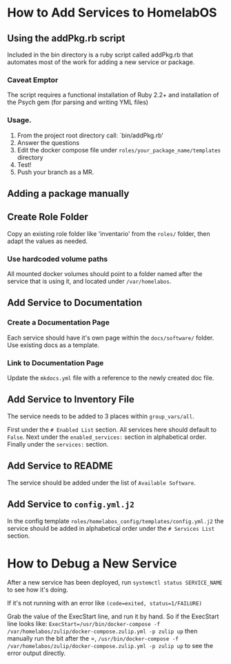 # How to Add Services to HomelabOS

## Using the addPkg.rb script

Included in the bin directory is a ruby script called addPkg.rb that automates most of the work for adding a new service or package.

### Caveat Emptor

The script requires a functional installation of Ruby 2.2+ and installation of the Psych gem (for parsing and writing YML files)

### Usage.

1. From the project root directory call:
   `bin/addPkg.rb'
2. Answer the questions
3. Edit the docker compose file under `roles/your_package_name/templates` directory
4. Test!
5. Push your branch as a MR.

## Adding a package manually

## Create Role Folder

Copy an existing role folder like 'inventario' from the `roles/` folder,
then adapt the values as needed.

### Use hardcoded volume paths

All mounted docker volumes should point to a folder named after the service that is using it, and located under `/var/homelabos`.

## Add Service to Documentation

### Create a Documentation Page

Each service should have it's own page within the `docs/software/` folder.
Use existing docs as a template.

### Link to Documentation Page

Update the `mkdocs.yml` file with a reference to the newly created doc file.

## Add Service to Inventory File

The service needs to be added to 3 places within
`group_vars/all`.

First under the `# Enabled List` section.
All services here should default to `False`.
Next under the `enabled_services:` section in alphabetical order.
Finally under the `services:` section.

## Add Service to README

The service should be added under the list of `Available Software`.

## Add Service to `config.yml.j2`

In the config template `roles/homelabos_config/templates/config.yml.j2` the
service should be added in alphabetical order under the `# Services List` section.

# How to Debug a New Service

After a new service has been deployed, run `systemctl status SERVICE_NAME` to see
how it's doing.

If it's not running with an error like `(code=exited, status=1/FAILURE)`

Grab the value of the ExecStart line, and run it by hand. So if the ExecStart line looks like:
`ExecStart=/usr/bin/docker-compose -f /var/homelabos/zulip/docker-compose.zulip.yml -p zulip up`
then manually run the bit after the =, `/usr/bin/docker-compose -f /var/homelabos/zulip/docker-compose.zulip.yml -p zulip up` to see the error output directly.
